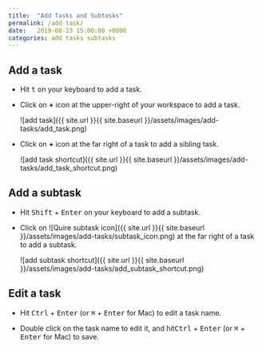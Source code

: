 ```yaml
---
title:  "Add Tasks and Subtasks"
permalink: /add-task/
date:   2019-08-23 15:00:00 +0800
categories: add tasks subtasks
---
```

## Add a task

- Hit <kbd>t</kbd> on your keyboard to add a task.

- Click on **+** icon at the upper-right of your workspace to add a task.

	![add task]({{ site.url }}{{ site.baseurl }}/assets/images/add-tasks/add_task.png)

- Click on **+** icon at the far right of a task to add a sibling task.

	![add task shortcut]({{ site.url }}{{ site.baseurl }}/assets/images/add-tasks/add_task_shortcut.png)

## Add a subtask

- Hit <kbd>Shift</kbd> + <kbd>Enter</kbd> on your keyboard to add a subtask.

- Click on ![Quire subtask icon]({{ site.url }}{{ site.baseurl }}/assets/images/add-tasks/subtask_icon.png) at the far right of a task to add a subtask.
	
	![add subtask shortcut]({{ site.url }}{{ site.baseurl }}/assets/images/add-tasks/add_subtask_shortcut.png)

## Edit a task

- Hit <kbd>Ctrl</kbd> + <kbd>Enter</kbd> (or <kbd>⌘</kbd> + <kbd>Enter</kbd> for Mac) to edit a task name.

- Double click on the task name to edit it, and hit<kbd>Ctrl</kbd> + <kbd>Enter</kbd> (or <kbd>⌘</kbd> + <kbd>Enter</kbd> for Mac) to save.

